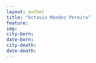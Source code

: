 ```yaml
---
layout: author
title: "Octavio Méndez Pereira"
feature: 
img:
city-born: 
date-born: 
city-death: 
date-death:
---
```

